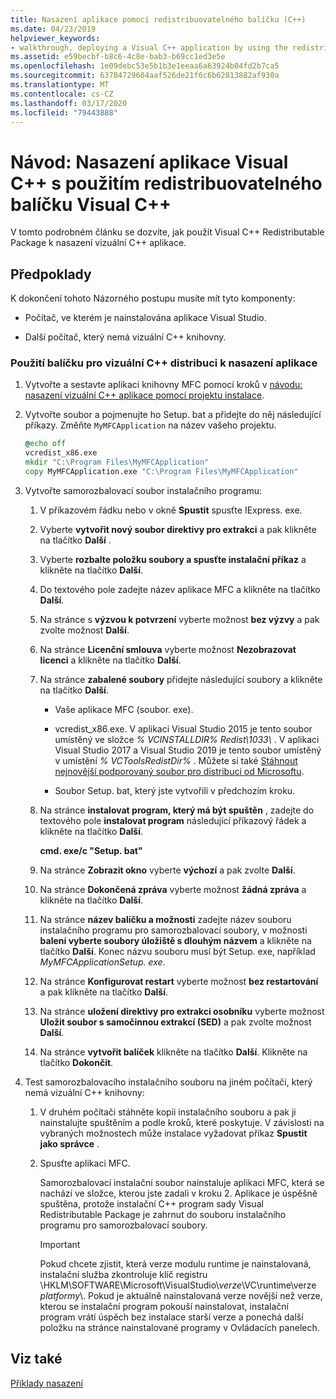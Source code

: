 ```yaml
---
title: Nasazení aplikace pomocí redistribuovatelného balíčku (C++)
ms.date: 04/23/2019
helpviewer_keywords:
- walkthrough, deploying a Visual C++ application by using the redistributable package
ms.assetid: e59becbf-b8c6-4c8e-bab3-b69cc1ed3e5e
ms.openlocfilehash: 1e09debc53e5b1b3e1eeaa6a63924b04fd2b7ca5
ms.sourcegitcommit: 63784729604aaf526de21f6c6b62813882af930a
ms.translationtype: MT
ms.contentlocale: cs-CZ
ms.lasthandoff: 03/17/2020
ms.locfileid: "79443888"
---
```

# <a name="walkthrough-deploying-a-visual-c-application-by-using-the-visual-c-redistributable-package"></a>Návod: Nasazení aplikace Visual C++ s použitím redistribuovatelného balíčku Visual C++

V tomto podrobném článku se dozvíte, jak použít Visual C++ Redistributable Package k nasazení vizuální C++ aplikace.

## <a name="prerequisites"></a>Předpoklady

K dokončení tohoto Názorného postupu musíte mít tyto komponenty:

- Počítač, ve kterém je nainstalována aplikace Visual Studio.

- Další počítač, který nemá vizuální C++ knihovny.

### <a name="to-use-the-visual-c-redistributable-package-to-deploy-an-application"></a>Použití balíčku pro vizuální C++ distribuci k nasazení aplikace

1.  Vytvořte a sestavte aplikaci knihovny MFC pomocí kroků v [návodu: nasazení vizuální C++ aplikace pomocí projektu instalace](walkthrough-deploying-a-visual-cpp-application-by-using-a-setup-project.md).

1. Vytvořte soubor a pojmenujte ho Setup. bat a přidejte do něj následující příkazy. Změňte `MyMFCApplication` na název vašeho projektu.

    ```cmd
    @echo off
    vcredist_x86.exe
    mkdir "C:\Program Files\MyMFCApplication"
    copy MyMFCApplication.exe "C:\Program Files\MyMFCApplication"
    ```

1. Vytvořte samorozbalovací soubor instalačního programu:

   1. V příkazovém řádku nebo v okně **Spustit** spusťte IExpress. exe.

   1. Vyberte **vytvořit nový soubor direktivy pro extrakci** a pak klikněte na tlačítko **Další** .

   1. Vyberte **rozbalte položku soubory a spusťte instalační příkaz** a klikněte na tlačítko **Další**.

   1. Do textového pole zadejte název aplikace MFC a klikněte na tlačítko **Další**.

   1. Na stránce s **výzvou k potvrzení** vyberte možnost **bez výzvy** a pak zvolte možnost **Další**.

   1. Na stránce **Licenční smlouva** vyberte možnost **Nezobrazovat licenci** a klikněte na tlačítko **Další**.

   1. Na stránce **zabalené soubory** přidejte následující soubory a klikněte na tlačítko **Další**.

      - Vaše aplikace MFC (soubor. exe).

      - vcredist_x86.exe. V aplikaci Visual Studio 2015 je tento soubor umístěný ve složce *% VCINSTALLDIR% Redist\\1033\\* . V aplikaci Visual Studio 2017 a Visual Studio 2019 je tento soubor umístěný v umístění *% VCToolsRedistDir%* . Můžete si také [Stáhnout nejnovější podporovaný soubor pro distribuci od Microsoftu](https://support.microsoft.com/help/2977003/the-latest-supported-visual-c-downloads).

      - Soubor Setup. bat, který jste vytvořili v předchozím kroku.

   1. Na stránce **instalovat program, který má být spuštěn** , zadejte do textového pole **instalovat program** následující příkazový řádek a klikněte na tlačítko **Další**.

      **cmd. exe/c "Setup. bat"**

   1. Na stránce **Zobrazit okno** vyberte **výchozí** a pak zvolte **Další**.

   1. Na stránce **Dokončená zpráva** vyberte možnost **žádná zpráva** a klikněte na tlačítko **Další**.

   1. Na stránce **název balíčku a možnosti** zadejte název souboru instalačního programu pro samorozbalovací soubory, v možnosti **balení vyberte soubory úložiště s dlouhým názvem** a klikněte na tlačítko **Další**. Konec názvu souboru musí být Setup. exe, například *MyMFCApplicationSetup. exe*.

   1. Na stránce **Konfigurovat restart** vyberte možnost **bez restartování** a pak klikněte na tlačítko **Další**.

   1. Na stránce **uložení direktivy pro extrakci osobníku** vyberte možnost **Uložit soubor s samočinnou extrakcí (SED)** a pak zvolte možnost **Další**.

   1. Na stránce **vytvořit balíček** klikněte na tlačítko **Další**. Klikněte na tlačítko **Dokončit**.

1. Test samorozbalovacího instalačního souboru na jiném počítači, který nemá vizuální C++ knihovny:

   1. V druhém počítači stáhněte kopii instalačního souboru a pak ji nainstalujte spuštěním a podle kroků, které poskytuje. V závislosti na vybraných možnostech může instalace vyžadovat příkaz **Spustit jako správce** .

   1. Spusťte aplikaci MFC.

      Samorozbalovací instalační soubor nainstaluje aplikaci MFC, která se nachází ve složce, kterou jste zadali v kroku 2. Aplikace je úspěšně spuštěna, protože instalační C++ program sady Visual Redistributable Package je zahrnut do souboru instalačního programu pro samorozbalovací soubory.

      > [!IMPORTANT]
      > Pokud chcete zjistit, která verze modulu runtime je nainstalovaná, instalační služba zkontroluje klíč registru \\HKLM\\SOFTWARE\\Microsoft\\VisualStudio\\_verze_\\VC\\runtime\\verze _platformy_\\. Pokud je aktuálně nainstalovaná verze novější než verze, kterou se instalační program pokouší nainstalovat, instalační program vrátí úspěch bez instalace starší verze a ponechá další položku na stránce nainstalované programy v Ovládacích panelech.

## <a name="see-also"></a>Viz také

[Příklady nasazení](deployment-examples.md)<br/>
